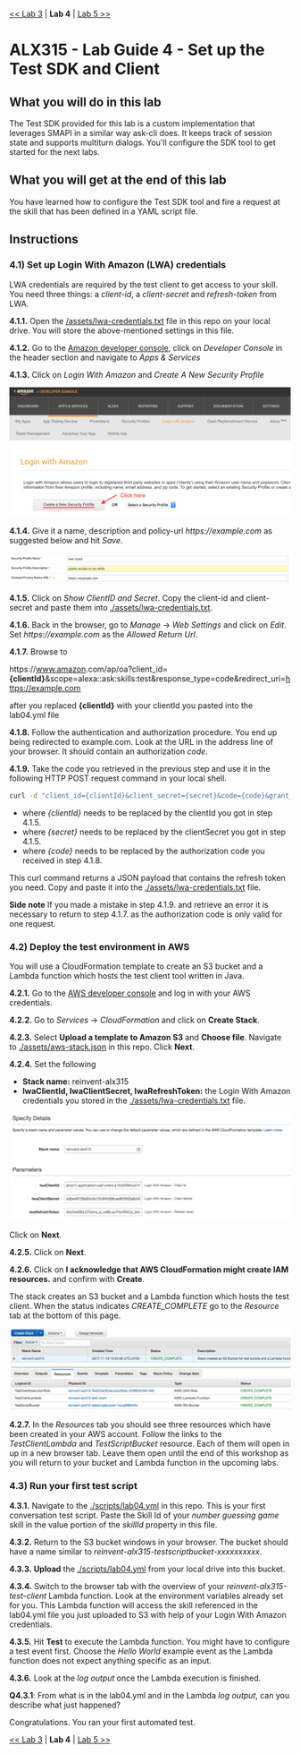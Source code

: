 [<< Lab 3](lab03.md) | **Lab 4** | [Lab 5 >>](lab05.md)

# ALX315 - Lab Guide 4 - Set up the Test SDK and Client

## **What you will do in this lab**
The Test SDK provided for this lab is a custom implementation that leverages SMAPI in a similar way ask-cli does. It keeps track of session state and supports multiturn dialogs. You'll configure the SDK tool to get started for the next labs. 

## **What you will get at the end of this lab**
You have learned how to configure the Test SDK tool and fire a request at the skill that has been defined in a YAML script file.

## **Instructions**

### **4.1) Set up Login With Amazon (LWA) credentials** 

LWA credentials are required by the test client to get access to your skill. You need three things: a _client-id_, a _client-secret_ and _refresh-token_ from LWA.

**4.1.1.** Open the [/assets/lwa-credentials.txt](../assets/lwa-credentials.txt) file in this repo on your local drive. You will store the above-mentioned settings in this file.

**4.1.2.** Go to the [Amazon developer console](https://developer.amazon.com/), click on _Developer Console_ in the header section and navigate to _Apps & Services_ 

**4.1.3.** Click on _Login With Amazon_ and _Create A New Security Profile_

![](img/lab04-screen01.png)

**4.1.4.** Give it a name, description and policy-url _https://<span></span>example<span></span>.com_ as suggested below and hit _Save_.

![](img/lab04-screen02.png)

**4.1.5.** Click on _Show ClientID and Secret_. Copy the client-id and client-secret and paste them into [./assets/lwa-credentials.txt](../assets/lwa-credentials.txt). 

**4.1.6.** Back in the browser, go to _Manage_ -> _Web Settings_ and click on _Edit_. Set _https://<span></span>example<span></span>.com_ as the _Allowed Return Url_.

**4.1.7.** Browse to 

https://<span></span>www.amazon<span></span>.com/ap/oa?client_id=__{clientId}__&scope=alexa::ask:skills:test&response_type=code&redirect_uri=https://example.com 

after you replaced __{clientId}__ with your clientId you pasted into the lab04.yml file

**4.1.8.** Follow the authentication and authorization procedure. You end up being redirected to example<span></span>.com. Look at the URL in the address line of your browser. It should contain an authorization _code_.

**4.1.9.** Take the code you retrieved in the previous step and use it in the following HTTP POST request command in your local shell.

```bash
curl -d "client_id={clientId}&client_secret={secret}&code={code}&grant_type=authorization_code&redirect_uri=https://example.com" -H "Content-Type: application/x-www-form-urlencoded" -X POST https://api.amazon.com/auth/o2/token
```
- where _{clientId}_ needs to be replaced by the clientId you got in step 4.1.5.
- where _{secret}_ needs to be replaced by the clientSecret you got in step 4.1.5.
- where _{code}_ needs to be replaced by the authorization code you received in step 4.1.8.

This curl command returns a JSON payload that contains the refresh token you need. Copy and paste it into the [./assets/lwa-credentials.txt](../assets/lwa-credentials.txt) file.

**Side note** If you made a mistake in step 4.1.9. and retrieve an error it is necessary to return to step 4.1.7. as the authorization code is only valid for one request.

### **4.2) Deploy the test environment in AWS** 

You will use a CloudFormation template to create an S3 bucket and a Lambda function which hosts the test client tool written in Java.

**4.2.1.** Go to the [AWS developer console](https://console.aws.amazon.com/console/home) and log in with your AWS credentials.

**4.2.2.** Go to _Services_ -> _CloudFormation_ and click on __Create Stack__. 

**4.2.3.** Select __Upload a template to Amazon S3__ and __Choose file__. Navigate to [./assets/aws-stack.json](../assets/aws-stack.json) in this repo. Click __Next__.

**4.2.4.** Set the following
- __Stack name:__ reinvent-alx315
- __lwaClientId, lwaClientSecret, lwaRefreshToken:__ the Login With Amazon credentials you stored in the [./assets/lwa-credentials.txt](../assets/lwa-credentials.txt) file.

![](img/lab04-screen06.png)

Click on __Next__. 

**4.2.5.** Click on __Next__. 

**4.2.6.** Click on __I acknowledge that AWS CloudFormation might create IAM resources.__ and confirm with __Create__.

The stack creates an S3 bucket and a Lambda function which hosts the test client. When the status indicates _CREATE_COMPLETE_ go to the _Resource_ tab at the bottom of this page.

![](img/lab04-screen07.png)

**4.2.7.** In the _Resources_ tab you should see three resources which have been created in your AWS account. Follow the links to the _TestClientLambda_ and _TestScriptBucket_ resource. Each of them will open in up in a new browser tab. Leave them open until the end of this workshop as you will return to your bucket and Lambda function in the upcoming labs.

### **4.3) Run your first test script** 

**4.3.1.** Navigate to the [./scripts/lab04.yml](../scripts/lab04.yml) in this repo. This is your first conversation test script. Paste the Skill Id of your _number guessing game_ skill in the value portion of the _skillId_ property in this file.

**4.3.2.** Return to the S3 bucket windows in your browser. The bucket should have a name similar to _reinvent-alx315-testscriptbucket-xxxxxxxxxx_. 

**4.3.3.** __Upload__ the [./scripts/lab04.yml](../scripts/lab04.yml) from your local drive into this bucket.

**4.3.4.** Switch to the browser tab with the overview of your _reinvent-alx315-test-client_ Lambda function. Look at the environment variables already set for you. This Lambda function will access the skill referenced in the lab04.yml file you just uploaded to S3 with help of your Login With Amazon credentials.

**4.3.5.** Hit __Test__ to execute the Lambda function. You might have to configure a test event first. Choose the _Hello World_ example event as the Lambda function does not expect anything specific as an input.

**4.3.6.** Look at the _log output_ once the Lambda execution is finished.

__Q4.3.1__: From what is in the lab04.yml and in the Lambda _log output_, can you describe what just happened?

Congratulations. You ran your first automated test. 

[<< Lab 3](lab03.md) | **Lab 4** | [Lab 5 >>](lab05.md)